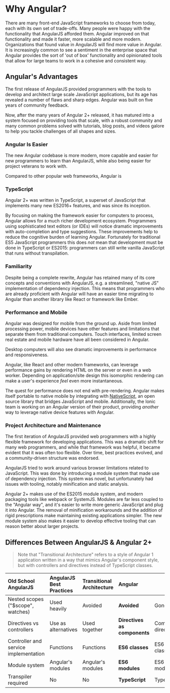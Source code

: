 # Why Angular?

There are many front-end JavaScript frameworks to choose from today, each with its own set of trade-offs. Many people were happy with the functionality that AngularJS afforded them. Angular improved on that functionality and made it faster, more scalable and more modern. Organizations that found value in AngularJS will find more value in Angular. It is increasingly common to see a sentiment in the enterprise space that Angular provides the sort of 'out of box' functionality and opinionated tools that allow for large teams to work in a cohesive and consistent way.

## Angular's Advantages

The first release of AngularJS provided programmers with the tools to develop and architect large scale JavaScript applications, but its age has revealed a number of flaws and sharp edges. Angular was built on five years of community feedback.

Now, after the many years of Angular 2+ released, it has matured into a system focused on providing tools that scale, with a robust community and many common problems solved with tutorials, blog posts, and videos galore to help you tackle challenges of all shapes and sizes.

### Angular Is Easier

The new Angular codebase is more modern, more capable and easier for new programmers to learn than AngularJS, while also being easier for project veterans to work with.

Compared to other popular web frameworks, Angular is 

### TypeScript

Angular 2+ was written in TypeScript, a superset of JavaScript that implements many new ES2016+ features, and was since its inception. 

By focusing on making the framework easier for computers to process, Angular allows for a much richer development ecosystem. Programmers using sophisticated text editors \(or IDEs\) will notice dramatic improvements with auto-completion and type suggestions. These improvements help to reduce the cognitive burden of learning Angular. Fortunately for traditional ES5 JavaScript programmers this does _not_ mean that development must be done in TypeScript or ES2015: programmers can still write vanilla JavaScript that runs without transpilation.

### Familiarity

Despite being a complete rewrite, Angular has retained many of its core concepts and conventions with AngularJS, e.g. a streamlined, "native JS" implementation of dependency injection. This means that programmers who are already proficient with Angular will have an easier time migrating to Angular than another library like React or framework like Ember.

### Performance and Mobile

Angular was designed for mobile from the ground up. Aside from limited processing power, mobile devices have other features and limitations that separate them from traditional computers. Touch interfaces, limited screen real estate and mobile hardware have all been considered in Angular.

Desktop computers will also see dramatic improvements in performance and responsiveness.

Angular, like React and other modern frameworks, can leverage performance gains by rendering HTML on the server or even in a web worker. Depending on application/site design this isomorphic rendering can make a user's experience _feel_ even more instantaneous.

The quest for performance does not end with pre-rendering. Angular makes itself portable to native mobile by integrating with [NativeScript](https://www.nativescript.org/), an open source library that bridges JavaScript and mobile. Additionally, the Ionic team is working on an Angular version of their product, providing _another_ way to leverage native device features with Angular.

### Project Architecture and Maintenance

The first iteration of AngularJS provided web programmers with a highly flexible framework for developing applications. This was a dramatic shift for many web programmers, and while that framework was helpful, it became evident that it was often too flexible. Over time, best practices evolved, and a community-driven structure was endorsed.

AngularJS tried to work around various browser limitations related to JavaScript. This was done by introducing a module system that made use of dependency injection. This system was novel, but unfortunately had issues with tooling, notably minification and static analysis.

Angular 2+ makes use of the ES2015 module system, and modern packaging tools like webpack or SystemJS. Modules are far less coupled to the "Angular way", and it's easier to write more generic JavaScript and plug it into Angular. The removal of minification workarounds and the addition of rigid prescriptions make maintaining existing applications simpler. The new module system also makes it easier to develop effective tooling that can reason better about larger projects.

## Differences Between AngularJS & Angular 2+

> Note that "Transitional Architecture" refers to a style of Angular 1 application written in a way that mimics Angular's component style, but with controllers and directives instead of TypeScript classes.

| Old School AngularJS                  | AngularJS Best Practices | **Transitional Architecture** | Angular                      |                      |
| :------------------------------------ | :----------------------- | :---------------------------- | :--------------------------- | :------------------- |
| Nested scopes \("$scope", watches\)   | Used heavily             | Avoided                       | **Avoided**                  | Gone                 |
| Directives vs controllers             | Use as alternatives      | Used together                 | **Directives as components** | Component directives |
| Controller and service implementation | Functions                | Functions                     | **ES6 classes**              | ES6 classes          |
| Module system                         | Angular's modules        | Angular's modules             | **ES6 modules**              | ES6 modules          |
| Transpiler required                   | No                       | No                            | **TypeScript**               | TypeScript           |
